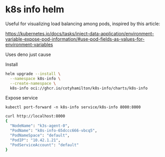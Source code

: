 # k8s info helm

Useful for visualizing load balancing among pods, inspired by this article:

https://kubernetes.io/docs/tasks/inject-data-application/environment-variable-expose-pod-information/#use-pod-fields-as-values-for-environment-variables

Uses deno just cause

Install

```bash
helm upgrade --install \
  --namespace k8s-info \
  --create-namespace \
  k8s-info oci://ghcr.io/cotyhamilton/k8s-info/charts/k8s-info
```

Expose service

```
kubectl port-forward -n k8s-info service/k8s-info 8000:8000
```

```bash
curl http://localhost:8000
{
  "NodeName": "k3s-agent-0",
  "PodName": "k8s-info-65dccc666-vbcq5",
  "PodNameSpace": "default",
  "PodIP": "10.42.1.21",
  "PodServiceAccount": "default"
}
```
